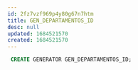 ```yaml
---
id: 2fz7vzf969p4y80g67n7htm
title: GEN_DEPARTAMENTOS_ID
desc: null
updated: 1684521570
created: 1684521570
---
```



```sql
 CREATE GENERATOR GEN_DEPARTAMENTOS_ID;
```
